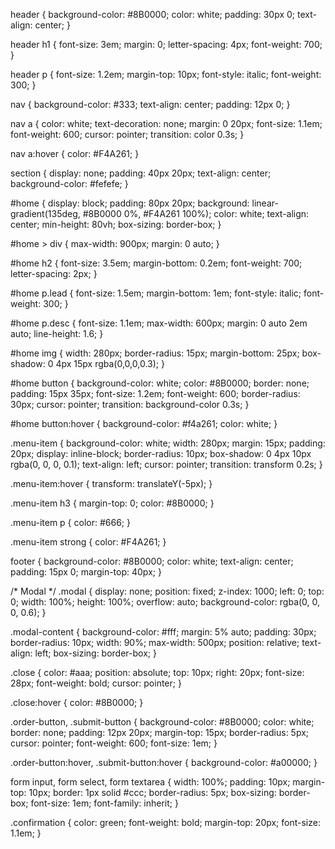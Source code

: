 header {
  background-color: #8B0000;
  color: white;
  padding: 30px 0;
  text-align: center;
}

header h1 {
  font-size: 3em;
  margin: 0;
  letter-spacing: 4px;
  font-weight: 700;
}

header p {
  font-size: 1.2em;
  margin-top: 10px;
  font-style: italic;
  font-weight: 300;
}

nav {
  background-color: #333;
  text-align: center;
  padding: 12px 0;
}

nav a {
  color: white;
  text-decoration: none;
  margin: 0 20px;
  font-size: 1.1em;
  font-weight: 600;
  cursor: pointer;
  transition: color 0.3s;
}

nav a:hover {
  color: #F4A261;
}

section {
  display: none;
  padding: 40px 20px;
  text-align: center;
  background-color: #fefefe;
}

#home {
  display: block;
  padding: 80px 20px;
  background: linear-gradient(135deg, #8B0000 0%, #F4A261 100%);
  color: white;
  text-align: center;
  min-height: 80vh;
  box-sizing: border-box;
}

#home > div {
  max-width: 900px;
  margin: 0 auto;
}

#home h2 {
  font-size: 3.5em;
  margin-bottom: 0.2em;
  font-weight: 700;
  letter-spacing: 2px;
}

#home p.lead {
  font-size: 1.5em;
  margin-bottom: 1em;
  font-style: italic;
  font-weight: 300;
}

#home p.desc {
  font-size: 1.1em;
  max-width: 600px;
  margin: 0 auto 2em auto;
  line-height: 1.6;
}

#home img {
  width: 280px;
  border-radius: 15px;
  margin-bottom: 25px;
  box-shadow: 0 4px 15px rgba(0,0,0,0.3);
}

#home button {
  background-color: white;
  color: #8B0000;
  border: none;
  padding: 15px 35px;
  font-size: 1.2em;
  font-weight: 600;
  border-radius: 30px;
  cursor: pointer;
  transition: background-color 0.3s;
}

#home button:hover {
  background-color: #f4a261;
  color: white;
}

.menu-item {
  background-color: white;
  width: 280px;
  margin: 15px;
  padding: 20px;
  display: inline-block;
  border-radius: 10px;
  box-shadow: 0 4px 10px rgba(0, 0, 0, 0.1);
  text-align: left;
  cursor: pointer;
  transition: transform 0.2s;
}

.menu-item:hover {
  transform: translateY(-5px);
}

.menu-item h3 {
  margin-top: 0;
  color: #8B0000;
}

.menu-item p {
  color: #666;
}

.menu-item strong {
  color: #F4A261;
}

footer {
  background-color: #8B0000;
  color: white;
  text-align: center;
  padding: 15px 0;
  margin-top: 40px;
}

/* Modal */
.modal {
  display: none;
  position: fixed;
  z-index: 1000;
  left: 0;
  top: 0;
  width: 100%;
  height: 100%;
  overflow: auto;
  background-color: rgba(0, 0, 0, 0.6);
}

.modal-content {
  background-color: #fff;
  margin: 5% auto;
  padding: 30px;
  border-radius: 10px;
  width: 90%;
  max-width: 500px;
  position: relative;
  text-align: left;
  box-sizing: border-box;
}

.close {
  color: #aaa;
  position: absolute;
  top: 10px;
  right: 20px;
  font-size: 28px;
  font-weight: bold;
  cursor: pointer;
}

.close:hover {
  color: #8B0000;
}

.order-button,
.submit-button {
  background-color: #8B0000;
  color: white;
  border: none;
  padding: 12px 20px;
  margin-top: 15px;
  border-radius: 5px;
  cursor: pointer;
  font-weight: 600;
  font-size: 1em;
}

.order-button:hover,
.submit-button:hover {
  background-color: #a00000;
}

form input,
form select,
form textarea {
  width: 100%;
  padding: 10px;
  margin-top: 10px;
  border: 1px solid #ccc;
  border-radius: 5px;
  box-sizing: border-box;
  font-size: 1em;
  font-family: inherit;
}

.confirmation {
  color: green;
  font-weight: bold;
  margin-top: 20px;
  font-size: 1.1em;
}
